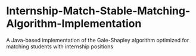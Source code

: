 # Internship-Match-Stable-Matching-Algorithm-Implementation
A Java-based implementation of the Gale-Shapley algorithm optimized for matching students with internship positions
